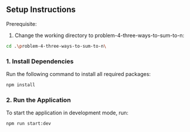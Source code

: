 ## Setup Instructions

Prerequisite:
1. Change the working directory to problem-4-three-ways-to-sum-to-n:
```bash
cd .\problem-4-three-ways-to-sum-to-n\
```

### 1. Install Dependencies

Run the following command to install all required packages:

```bash
npm install
```

### 2. Run the Application
To start the application in development mode, run:

```bash
npm run start:dev
```